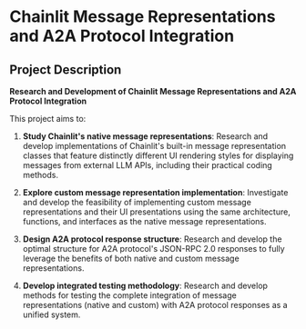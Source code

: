# Chainlit Message Representations and A2A Protocol Integration

## Project Description

**Research and Development of Chainlit Message Representations and A2A Protocol Integration**

This project aims to:

1. **Study Chainlit's native message representations**: Research and develop implementations of Chainlit's built-in message representation classes that feature distinctly different UI rendering styles for displaying messages from external LLM APIs, including their practical coding methods.

2. **Explore custom message representation implementation**: Investigate and develop the feasibility of implementing custom message representations and their UI presentations using the same architecture, functions, and interfaces as the native message representations.

3. **Design A2A protocol response structure**: Research and develop the optimal structure for A2A protocol's JSON-RPC 2.0 responses to fully leverage the benefits of both native and custom message representations.

4. **Develop integrated testing methodology**: Research and develop methods for testing the complete integration of message representations (native and custom) with A2A protocol responses as a unified system.
